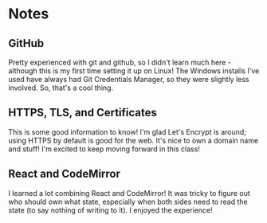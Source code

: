 # Notes

## GitHub

Pretty experienced with git and github, so I didn't learn much here - although
this is my first time setting it up on Linux! The Windows installs I've used
have always had Git Credentials Manager, so they were slightly less involved.
So, that's a cool thing.

## HTTPS, TLS, and Certificates

This is some good information to know! I'm glad Let's Encrypt is around;
using HTTPS by default is good for the web. It's nice to own a domain name
and stuff! I'm excited to keep moving forward in this class!

## React and CodeMirror

I learned a lot combining React and CodeMirror! It was tricky to figure out who should own what state, especially when both sides need to read the state (to say nothing of writing to it). I enjoyed the experience!
